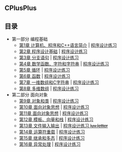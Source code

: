 ## CPlusPlus

## 目录

- 第一部分 编程基础
    - [第1章 计算机、程序和C++语言简介](1)
    | [程序设计练习](1/practice/)
    - [第2章 程序设计基础](2)
    | [程序设计练习](2/practice/)
    - [第3章 分支语句](3)
    | [程序设计练习](3/practice/)
    - [第4章 数学函数、字符和字符串](4)
    | [程序设计练习](4/practice/)
    - [第5章 循环](5)
    | [程序设计练习](5/practice/)
    - [第6章 函数](6)
    | [程序设计练习](6/practice/)
    - [第7章 一维数组和C字符串](7)
    | [程序设计练习](7/practice/)
    - [第8章 多维数组](8)
    | [程序设计练习](8/practice/)
- 第二部分 面向对象
    - [第9章 对象和类](9)
    | [程序设计练习](9/practice/)
    - [第10章 面向对象思想](10)
    | [程序设计练习](10/practice/)
    - [第11章 面向对象思想](11)
    | [程序设计练习](11/practice/)
    - [第12章 模板、向量和栈](12)
    | [程序设计练习](12/practice/)
    - [第13章 文件输入输出](13)
    | [程序设计练习 ~~luv.letter~~](13/practice/)
    - [第14章 运算符重载](14)
    | [程序设计练习](14/practice/)
    - [第15章 继承和多态](15)
    | [程序设计练习](15/practice/)
    - [第16章 异常处理](16)
    | [程序设计练习](16/practice/)
